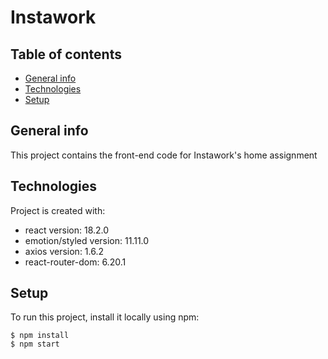 # Instawork

## Table of contents

- [General info](#general-info)
- [Technologies](#technologies)
- [Setup](#setup)

## General info

This project contains the front-end code for Instawork's home assignment

## Technologies

Project is created with:
- react version: 18.2.0
- emotion/styled version: 11.11.0
-  axios version: 1.6.2
- react-router-dom: 6.20.1

## Setup

To run this project, install it locally using npm:

```
$ npm install
$ npm start
```
